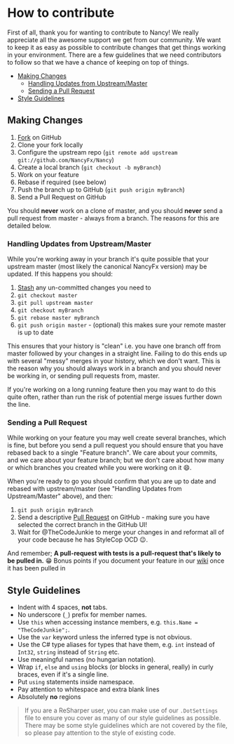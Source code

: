 # How to contribute

First of all, thank you for wanting to contribute to Nancy! We really appreciate all the awesome support we get from our community. We want to keep it as easy as possible to contribute changes that get things working in your environment. There are a few guidelines that we need contributors to follow so that we have a chance of keeping on top of things.

- [Making Changes](#making-changes)
  - [Handling Updates from Upstream/Master](#handling-updates-from-upstreammaster)
  - [Sending a Pull Request](#sending-a-pull-request)
- [Style Guidelines](#style-guidelines)

## Making Changes

1. [Fork](http://help.github.com/forking/) on GitHub
1. Clone your fork locally
1. Configure the upstream repo (`git remote add upstream git://github.com/NancyFx/Nancy`)
1. Create a local branch (`git checkout -b myBranch`)
1. Work on your feature
1. Rebase if required (see below)
1. Push the branch up to GitHub (`git push origin myBranch`)
1. Send a Pull Request on GitHub

You should **never** work on a clone of master, and you should **never** send a pull request from master - always from a branch. The reasons for this are detailed below.

### Handling Updates from Upstream/Master

While you're working away in your branch it's quite possible that your upstream master (most likely the canonical NancyFx version) may be updated. If this happens you should:

1. [Stash](http://git-scm.com/book/en/Git-Tools-Stashing) any un-committed changes you need to
1. `git checkout master`
1. `git pull upstream master`
1. `git checkout myBranch`
1. `git rebase master myBranch`
1. `git push origin master` - (optional) this makes sure your remote master is up to date

This ensures that your history is "clean" i.e. you have one branch off from master followed by your changes in a straight line. Failing to do this ends up with several "messy" merges in your history, which we don't want. This is the reason why you should always work in a branch and you should never be working in, or sending pull requests from, master.

If you're working on a long running feature then you may want to do this quite often, rather than run the risk of potential merge issues further down the line.

### Sending a Pull Request

While working on your feature you may well create several branches, which is fine, but before you send a pull request you should ensure that you have rebased back to a single "Feature branch". We care about your commits, and we care about your feature branch; but we don't care about how many or which branches you created while you were working on it :smile:.

When you're ready to go you should confirm that you are up to date and rebased with upstream/master (see "Handling Updates from Upstream/Master" above), and then:

1. `git push origin myBranch`
1. Send a descriptive [Pull Request](http://help.github.com/pull-requests/) on GitHub - making sure you have selected the correct branch in the GitHub UI!
1. Wait for @TheCodeJunkie to merge your changes in and reformat all of your code because he has StyleCop OCD :wink:.

And remember; **A pull-request with tests is a pull-request that's likely to be pulled in.** :grin: Bonus points if you document your feature in our [wiki](https://github.com/NancyFx/Nancy/wiki) once it has been pulled in

## Style Guidelines

- Indent with 4 spaces, **not** tabs.
- No underscore (`_`) prefix for member names.
- Use `this` when accessing instance members, e.g. `this.Name = "TheCodeJunkie";`.
- Use the `var` keyword unless the inferred type is not obvious.
- Use the C# type aliases for types that have them, e.g. `int` instead of `Int32`, `string` instead of `String` etc.
- Use meaningful names (no hungarian notation).
- Wrap `if`, `else` and `using` blocks (or blocks in general, really) in curly braces, even if it's a single line.
- Put `using` statements inside namespace.
- Pay attention to whitespace and extra blank lines
- Absolutely **no** regions

> If you are a ReSharper user, you can make use of our `.DotSettings` file to ensure you cover as many of our style guidelines as possible. There may be some style guidelines which are not covered by the file, so please pay attention to the style of existing code.
